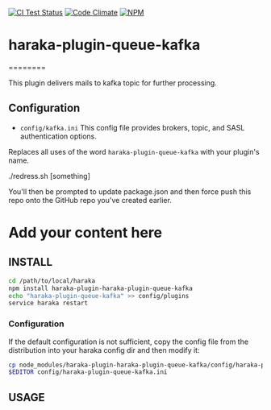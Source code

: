 [![CI Test Status][ci-img]][ci-url]
[![Code Climate][clim-img]][clim-url]
[![NPM][npm-img]][npm-url]

# haraka-plugin-queue-kafka
========

This plugin delivers mails to kafka topic for further processing.

Configuration
-------------

* `config/kafka.ini`
    This config file provides brokers, topic, and SASL authentication options.

Replaces all uses of the word `haraka-plugin-queue-kafka` with your plugin's name.

./redress.sh [something]

You'll then be prompted to update package.json and then force push this repo onto the GitHub repo you've created earlier.


# Add your content here

## INSTALL

```sh
cd /path/to/local/haraka
npm install haraka-plugin-haraka-plugin-queue-kafka
echo "haraka-plugin-queue-kafka" >> config/plugins
service haraka restart
```

### Configuration

If the default configuration is not sufficient, copy the config file from the distribution into your haraka config dir and then modify it:

```sh
cp node_modules/haraka-plugin-haraka-plugin-queue-kafka/config/haraka-plugin-queue-kafka.ini config/haraka-plugin-queue-kafka.ini
$EDITOR config/haraka-plugin-queue-kafka.ini
```

## USAGE


<!-- leave these buried at the bottom of the document -->
[ci-img]: https://github.com/haraka/haraka-plugin-haraka-plugin-queue-kafka/actions/workflows/ci.yml/badge.svg
[ci-url]: https://github.com/haraka/haraka-plugin-haraka-plugin-queue-kafka/actions/workflows/ci.yml
[clim-img]: https://codeclimate.com/github/haraka/haraka-plugin-haraka-plugin-queue-kafka/badges/gpa.svg
[clim-url]: https://codeclimate.com/github/haraka/haraka-plugin-haraka-plugin-queue-kafka
[npm-img]: https://nodei.co/npm/haraka-plugin-haraka-plugin-queue-kafka.png
[npm-url]: https://www.npmjs.com/package/haraka-plugin-haraka-plugin-queue-kafka

